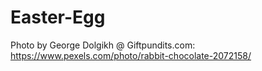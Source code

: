 # Easter-Egg
Photo by George Dolgikh @ Giftpundits.com: https://www.pexels.com/photo/rabbit-chocolate-2072158/